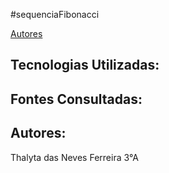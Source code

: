 #sequenciaFibonacci

[Autores](autores)

## Tecnologias Utilizadas:
## Fontes Consultadas:
## Autores:
Thalyta das Neves Ferreira 3°A
